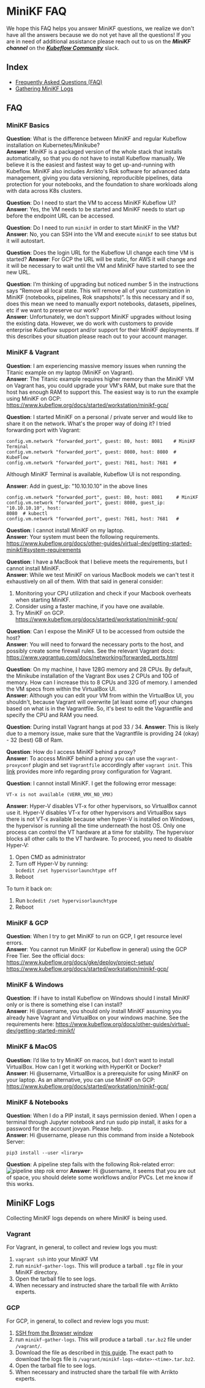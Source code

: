 # MiniKF FAQ

We hope this FAQ helps you answer MiniKF questions, we realize we don't have all the answers because we do not yet
have all the questions! If you are in need of additional assistance please reach out to us on the ***MiniKF channel*** 
on the ***[Kubeflow Community](https://join.slack.com/t/kubeflow/shared_invite/zt-n73pfj05-l206djXlXk5qdQKs4o1Zkg)*** slack.

## Index
- [Frequently Asked Questions (FAQ)](#faq)  
- [Gathering MiniKF Logs](#minikf-logs)

## FAQ

### MiniKF Basics

**Question**: What is the difference between MiniKF and regular Kubeflow
installation on Kubernetes/Minikube?  
**Answer**: MiniKF is a packaged version of the whole stack that
installs automatically, so that you do not have to install Kubeflow manually. We
believe it is the easiest and fastest way to get up-and-running with Kubeflow.
MiniKF also includes Arrikto's Rok software for advanced data management, giving
you data versioning, reproducible pipelines, data protection for your notebooks,
and the foundation to share workloads along with data across K8s clusters.

**Question**: Do I need to start the VM to access MiniKF Kubeflow UI?
**Answer**: Yes, the VM needs to be started and MiniKF needs to start up before the endpoint URL can be accessed.

**Question**: Do I need to run `minikf` in order to start MiniKF in the VM?
**Answer**: No, you can SSH into the VM and execute `minikf` to see status but it will autostart.

**Question**: Does the login URL for the Kubeflow UI change each time VM is started?
**Answer**: For GCP the URL will be static, for AWS it will change and it will be necessary 
to wait until the VM and MiniKF have started to see the new URL. 

**Question**: I’m thinking of upgrading but noticed number 5 in the
instructions says “Remove all local state. This will remove all of your
customization in MiniKF (notebooks, pipelines, Rok snapshots)“. Is this
necessary and if so, does this mean we need to manually export notebooks,
datasets, pipelines, etc if we want to preserve our work?  
**Answer**: Unfortunately, we don't support MiniKF upgrades
without losing the existing data. However, we do work with customers to provide
enterprise Kubeflow support and/or support for their MiniKF deployments. If this describes 
your situation please reach out to your account manager.

### MiniKF & Vagrant

**Question**: I am experiencing massive memory issues when running the Titanic
example on my laptop (MiniKF on Vagrant).  
**Answer**: The Titanic example requires higher memory than the
MiniKF VM on Vagrant has, you could upgrade your VM's RAM, but make sure that
the host has enough RAM to support this. The easiest way is to run the example
using MiniKF on GCP:
https://www.kubeflow.org/docs/started/workstation/minikf-gcp/

**Question**: I started MiniKF on a personal / private server and would like to share it on the
network. What's the proper way of doing it? I tried forwarding port with
Vagrant:
```
config.vm.network "forwarded_port", guest: 80, host: 8081    # MiniKF Terminal
config.vm.network "forwarded_port", guest: 8080, host: 8080  # KubeFlow
config.vm.network "forwarded_port", guest: 7681, host: 7681  # 
```
Although MiniKF Terminal is available, Kubeflow UI is not responding.  

**Answer**: Add in guest_ip: "10.10.10.10"  in the above lines
```
config.vm.network "forwarded_port", guest: 80, host: 8081     # MiniKF
config.vm.network "forwarded_port", guest: 8080, guest_ip: "10.10.10.10", host:
8080  # kubectl
config.vm.network "forwarded_port", guest: 7681, host: 7681   # 
```

**Question**: I cannot install MiniKF on my laptop.  
**Answer**: Your system must been the following requirements.
https://www.kubeflow.org/docs/other-guides/virtual-dev/getting-started-minikf/#system-requirements

**Question**: I have a MacBook that I believe meets the requirements, but I cannot
install MiniKF.  
**Answer**: While we test MiniKF on various MacBook models we can't test it exhaustively on all of them. 
With that said in general consider:
1. Monitoring your CPU utilization and check if your Macbook overheats when
   starting MiniKF.
2. Consider using a faster machine, if you have one available.
3. Try MiniKF on GCP.
   https://www.kubeflow.org/docs/started/workstation/minikf-gcp/

**Question**: Can I expose the MiniKF UI to be accessed from outside the host?  
**Answer**: You will need to forward the necessary ports to the
host, and possibly create some firewall rules.
See the relevant Vagrant docs:
https://www.vagrantup.com/docs/networking/forwarded_ports.html

**Question**: On my machine, I have 128G memory and 28 CPUs. By default, the
Minikube installation of the Vagrant Box uses 2 CPUs and 10G of memory. How can
I increase this to 8 CPUs and 32G of memory. I amended the VM specs from within
the VirtualBox UI.  
**Answer**: Although you can edit your VM from within the
VirtualBox UI, you shouldn't, because Vagrant will overwrite [at least some of]
your changes based on what is in the Vagrantfile. So, it's best to edit the
Vagrantfile and specify the CPU and  RAM you need. 

**Question**: During install Vagrant hangs at pod 33 / 34.
**Answer**: This is likely due to a memory issue, make sure that the Vagrantfile is providing 24 (okay) - 32 (best) GB of Ram.

**Question**: How do I access MiniKF behind a proxy?  
**Answer**: To access MiniKF behind a proxy you can use the
`vagrant-proxyconf` plugin and set `Vagrantfile` accordingly after `vagrant
init`. This [link](http://tmatilai.github.io/vagrant-proxyconf/) provides more
info regarding proxy configuration for Vagrant.

**Question**: I cannot install MiniKF. I get the following error message:  
```
VT-x is not available (VERR_VMX_NO_VMX)
```  
**Answer**: Hyper-V disables VT-x for other hypervisors, so VirtualBox cannot use it. Hyper-V disables VT-x for other hypervisors and VirtualBox says there is not VT-x available because when hyper-V is installed on Windows, the hypervisor is running all the time underneath the host OS. 
Only one process can control the VT hardware at a time for stability. The hypervisor blocks all other calls to the VT hardware. To
proceed, you need to disable Hyper-V: 
1. Open CMD as administrator
2. Turn off Hyper-V by running:  
   `bcdedit /set hypervisorlaunchtype off`
3. Reboot

To turn it back on:
1. Run `bcdedit /set hypervisorlaunchtype`
2. Reboot


### MiniKF & GCP
**Question**: When I try to get MiniKF to run on GCP, I get resource level
errors.  
**Answer**: You cannot run MiniKF
(or Kubeflow in general) using the GCP Free Tier. See the official docs:
https://www.kubeflow.org/docs/gke/deploy/project-setup/
https://www.kubeflow.org/docs/started/workstation/minikf-gcp/

### MiniKF & Windows
**Question**: If i have to install Kubeflow on Windows should I install MiniKF
only or is there is something else I can install?  
**Answer**: Hi @username, you should only install MiniKF assuming you already
have Vagrant and VirtualBox on your windows machine. See the requirements here:
https://www.kubeflow.org/docs/other-guides/virtual-dev/getting-started-minikf/

### MiniKF & MacOS
**Question**: I’d like to try MiniKF on macos, but I don’t want to install
VirtualBox. How can I get it working with HyperKit or Docker?  
**Answer**: Hi @username, VirtualBox is a prerequisite for using MiniKF on your
laptop. As an alternative, you can use MiniKF on GCP:
https://www.kubeflow.org/docs/started/workstation/minikf-gcp/

### MiniKF & Notebooks
**Question**: When I do a PIP install, it says permission denied. When I open a
terminal through Jupyter notebook and run sudo pip install, it asks for a
password for the account jovyan. Please help.  
**Answer**: Hi @username, please run this command from inside a Notebook Server:
```
pip3 install --user <lirary>
```

**Question**: A pipeline step fails with the following Rok-related error:
![pipeline step rok error](../images/minikf-troubleshooting/run-step-error-rok.jpg "Title")
**Answer**: Hi @username, it seems that you are out of space, you should delete
some workflows and/or PVCs. Let me know if this works.

## MiniKF Logs
Collecting MiniKF logs depends on where MiniKF is being used. 

### Vagrant
For Vagrant, in general, to collect and review logs you must:
1. `vagrant ssh` into your MiniKF VM
2. run `minikf-gather-logs`. This will produce a tarball `.tgz` file in your
   MiniKF directory.
3. Open the tarball file to see logs.
4. When necessary and instructed share the tarball file with Arrikto experts. 

### GCP
For GCP, in general, to collect and review logs you must:
1. [SSH from the Browser window](https://cloud.google.com/compute/docs/ssh-in-browser)
2. run `minikf-gather-logs`. This will produce a tarball `.tar.bz2` file under
   `/vagrant/`.
3. Download the file as described in [this guide](https://cloud.google.com/compute/docs/instances/transfer-files#transferbrowser).
   The exact path to download the logs file is `/vagrant/minikf-logs-<date>-<time>.tar.bz2`.
4. Open the tarball file to see logs.
5. When necessary and instructed share the tarball file with Arrikto experts. 
